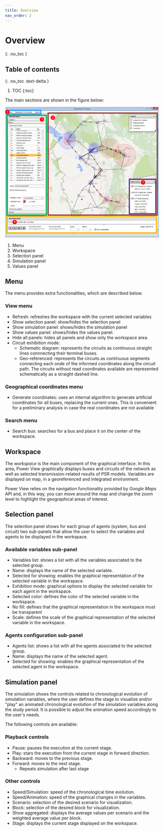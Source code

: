 ```yaml
---
title: Overview
nav_order: 2
---
```


# Overview
{: .no_toc }

## Table of contents
{: .no_toc .text-delta }

1. TOC
{:toc}

The main sections are shown in the figure below:
<div style="text-align:center">
    <img src="images\powerview_img_sections.png" width="600"/>
</div>

1. Menu
2. Workspace
3. Selection panel
4. Simulation panel
5. Values panel

## Menu

The menu provides extra functionalities, which are described below.

### View menu

* Refresh: refreshes the workspace with the current selected variables
* Show selection panel: show/hides the selection panel
* Show simulation panel: shows/hides the simulation panel
* Show values panel: shows/hides the values panel.
* Hide all panels: hides all panels and show only the workspace area.
* Circuit exhibition mode:
  * Schematic diagram: represents the circuits as continuous straight lines connnecting their terminal buses.
  * Geo-referenced: represents the circuits as continuous segments connecting each onde of the informed coordinates along the circuit path. The circuits without read coordinates available are represented schematically as a straight dashed line.

### Geographical coordinates menu

* Generate coordinates: uses an internal algorithm to generate artificial coordinates for all buses, replacing the current ones. This is convenient for a preliminary analysis in case the real coordinates are not available

### Search menu

* Search bus: searches for a bus and place it on the center of the workspace.

## Workspace

The *workspace* is the main component of the graphical interface. In this area, Power View graphically displays buses and circuits of the network as well as selected transmission-related results of PSR models. Variables are displayed on map, in a georeferenced and integrated environment.

Power View relies on the navigation functionality provided by *Google Maps* API and, in this way, you can move around the map and change the zoom level to highlight the geographical areas of interest.

## Selection panel

The selection panel shows for each group of agents (system, bus and circuit) two sub-panels that allow the user to select the variables and agents to be displayed in the workspace.

### Available variables sub-panel

* Variables list: shows a list with all the variables associated to the selected group.
* Name: displays the name of the selected variable.
* Selected for showing: enables the graphical representation of the selected variable in the workspace.
* Exhibition mode: graphical options to display the selected variable for each agent in the workspace.
* Selected color: defines the color of the selected variable in the workspace.
* No fill: defines that the graphical representation in the workspace must be transparent
* Scale: defines the scale of the graphical representation of the selected variable in the workspace.

### Agents configuration sub-panel

* Agents list: shows a list with all the agents associated to the selected group.
* Name: displays the name of the selected agent.
* Selected for showing: enables the graphical representation of the selected agent in the workspace.

## Simulation panel

The simulation shows the controls related to chronological evolution of simulation variables, where the user defines the stage to visualize and/or "play" an animated chronological evolution of the simulation variables along the study period. It is possible to adjust the animation speed accordingly to the user's needs.

The following controls are available:

### Playback controls

* Pause: pauses the execution at the current stage.
* Play: stars the execution from the current stage in forward direction.
* Backward: moves to the previous stage.
* Forward: moves to the next stage.
    * Repeats simulation after last stage

### Other controls

* Speed/Simulation: speed of the chronological time evolution.
* Speed/Animation: speed of the graphical changes in the variables.
* Scenario: selection of the desired scenario for visualization.
* Block: selection of the desired block for visualization.
* Show aggregated: displays the average values per scenario and the weighted average value per block.
* Stage: displays the current stage displayed on the workspace.
